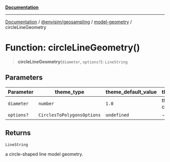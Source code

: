 [**Documentation**](../../../../README.md)

---

[Documentation](../../../../README.md) / [@envisim/geosampling](../../README.md) / [model-geometry](../README.md) / circleLineGeometry

# Function: circleLineGeometry()

> **circleLineGeometry**(`diameter`, `options?`): `LineString`

## Parameters

| Parameter  | theme_type                 | theme_default_value | theme_description                     |
| ---------- | -------------------------- | ------------------- | ------------------------------------- |
| `diameter` | `number`                   | `1.0`               | the diameter of the circle in meters. |
| `options?` | `CirclesToPolygonsOptions` | `undefined`         | -                                     |

## Returns

`LineString`

a circle-shaped line model geometry.
